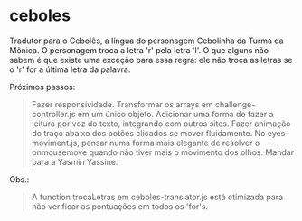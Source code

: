 # ceboles
Tradutor para o Cebolês, a língua do personagem Cebolinha da Turma da Mônica. O personagem troca a letra 'r' pela letra 'l'. O que alguns não sabem é que existe uma exceção para essa regra: ele não troca as letras se o 'r' for a última letra da palavra. 

Próximos passos:
> Fazer responsividade.
> Transformar os arrays em challenge-controller.js em um único objeto.
> Adicionar uma forma de fazer a leitura por voz do texto, integrando com outros sites.
> Fazer animação do traço abaixo dos botões clicados se mover fluidamente.
> No eyes-moviment.js, pensar numa forma mais elegante de resolver o onmousemove quando não tiver mais o movimento dos olhos.
> Mandar para a Yasmin Yassine.

Obs.:
> A function trocaLetras em ceboles-translator.js está otimizada para não verificar as pontuações em todos os 'for's.

